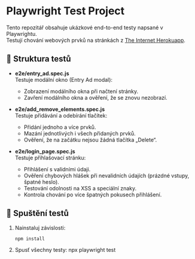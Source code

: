 # Playwright Test Project

Tento repozitář obsahuje ukázkové end-to-end testy napsané v Playwrightu.  
Testují chování webových prvků na stránkách z [The Internet Herokuapp](https://the-internet.herokuapp.com/).

## 📁 Struktura testů

- **e2e/entry_ad.spec.js**  
  Testuje modální okno (Entry Ad modal):
  - Zobrazení modálního okna při načtení stránky.
  - Zavření modálního okna a ověření, že se znovu nezobrazí.

- **e2e/add_remove_elements.spec.js**  
  Testuje přidávání a odebírání tlačítek:
  - Přidání jednoho a více prvků.
  - Mazání jednotlivých i všech přidaných prvků.
  - Ověření, že na začátku nejsou žádná tlačítka „Delete“.

- **e2e/login_page.spec.js**  
  Testuje přihlašovací stránku:
  - Přihlášení s validními údaji.
  - Ověření chybových hlášek při nevalidních údajích (prázdné vstupy, špatné heslo).
  - Testování odolnosti na XSS a speciální znaky.
  - Kontrola chování po více špatných pokusech přihlášení.

## 🚀 Spuštění testů

1. Nainstaluj závislosti:
   ```bash
   npm install

2. Spusť všechny testy:
   npx playwright test

